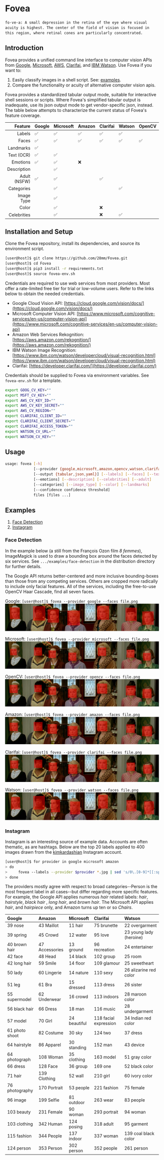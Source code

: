 
# Fovea

`fo·ve·a: A small depression in the retina of the eye where visual acuity is highest. The center of the field of vision is focused in this region, where retinal cones are particularly concentrated.`

## Introduction

Fovea provides a unified command line interface to computer vision APIs from [Google](https://cloud.google.com/vision/docs/), [Microsoft](https://www.microsoft.com/cognitive-services/en-us/computer-vision-api), [AWS](https://aws.amazon.com/rekognition/), [Clarifai](https://developer.clarifai.com/), and [IBM Watson](https://www.ibm.com/watson/developercloud/visual-recognition.html). Use Fovea if you want to:

1.	Easily classify images in a shell script. See: [examples](#examples).
2.	Compare the functionality or acuity of alternative computer vision apis.

Fovea provides a standardized tabular output mode, suitable for interactive shell sessions or scripts. Where Fovea's simplified tabular output is inadequate, use its json output mode to get vendor-specific json, instead. The table below attempts to characterize the current status of Fovea's feature coverage. 

| Feature      | Google | Microsoft | Amazon | Clarifai | Watson | OpenCV | Tabular   | JSON |
| ---:         |  ---   | ---       | ---    | ---      | ---    | ---    |  ---      | ---  |
| Labels       | ✅️️      | ✅    ️️     | ✅️️      |  ✅       |  ✅     |        | ✅         ️️| ✅    ️️|
| Faces        | ✅️️      | ✅️️         | ✅️️      |  ✅       |  ✅     | ✅️️      | ✅️️         | ✅️️    |
| Landmarks    | ✅      ️|           |        |          |        |        | ✅️️         | ✅️    ️|
| Text (OCR)   | ✅      | ✅️️️         |        |          |        |        | ️️❌          | ✅️️    |
| Emotions     | ✅️️      | ✅️️         | ❌️      |          |        |        | ❌          | ✅️️    |
| Description  |        | ✅️️         |        |          |        |        | ❌          | ✅️️    |
| Adult (NSFW) | ✅     | ✅️️         |        | ✅️️       |        |        | ✅️️          | ✅️️    | 
| Categories   |        | ✅️️         |        |          | ✅️️       |        | ✅️️          | ✅️️    |
| Image Type   |        | ✅️         |        |          |        |        | ❌          | ✅️    ️|
| Color        |        | ✅️️         |        | ❌       |        |        | ❌          | ✅️️    |
| Celebrities  |        | ✅         |        | ❌       | ✅     |        | ❌          | ✅      |

## Installation and Setup

Clone the Fovea repository, install its dependencies, and source its environment script.

````bash
[user@host]$ git clone https://github.com/28mm/Fovea.git
[user@host]$ cd Fovea
[user@host]$ pip3 install -r requirements.txt
[user@host]$ source fovea-env.sh 
`````

Credentials are required to use web services from most providers. Most offer a rate-limited free tier for trial or low-volume users. Refer to the links below to obtain the needed credentials.

 * Google Cloud Vision API: [https://cloud.google.com/vision/docs/](https://cloud.google.com/vision/docs/)
 * Microsoft Computer Vision API: [https://www.microsoft.com/cognitive-services/en-us/computer-vision-api](https://www.microsoft.com/cognitive-services/en-us/computer-vision-api)
 * Amazon Web Services Rekognition: [https://aws.amazon.com/rekognition/](https://aws.amazon.com/rekognition/)
 * IBM Watson Image Recognition: [https://www.ibm.com/watson/developercloud/visual-recognition.html](https://www.ibm.com/watson/developercloud/visual-recognition.html)
 * Clarifai: [https://developer.clarifai.com/](https://developer.clarifai.com/)

Credentials should be supplied to Fovea via environment variables. See `fovea-env.sh` for a template.

````bash
export GOOG_CV_KEY=""
export MSFT_CV_KEY=""
export AWS_CV_KEY_ID=""
export AWS_CV_KEY_SECRET=""
export AWS_CV_REGION=""
export CLARIFAI_CLIENT_ID=""
export CLARIFAI_CLIENT_SECRET=""
export CLARIFAI_ACCESS_TOKEN=""
export WATSON_CV_URL=""
export WATSON_CV_KEY=""
````

## Usage
````bash
usage: fovea [-h]
             [--provider {google,microsoft,amazon,opencv,watson,clarifai}]
             [--output {tabular,json,yaml}] [--labels] [--faces] [--text]
             [--emotions] [--description] [--celebrities] [--adult]
             [--categories] [--image_type] [--color] [--landmarks]
             [--confidence confidence threshold]
             files [files ...]
````

## Examples

 1. [Face Detection](#face-detection)
 1. [Instagram](#instagram)
  
### Face Detection

In the example below (a still from the François Ozon film *8 femmes*), ImageMagick is used to draw a bounding box around the faces detected by six services. See `.../examples/face-detection` in the distribution directory for further details.

The Google API returns better-centered and more inclusive bounding-boxes than those from any competing services. Others are cropped more radically to include only facial features. All of the services, including the free-to-use OpenCV Haar Cascade, find all seven faces.

Google: `[user@host]$ fovea --provider google --faces file.png`
![Google](examples/face-detection/7-google.png)

Microsoft: `[user@host]$ fovea --provider microsoft --faces file.png`
![Microsoft](examples/face-detection/7-microsoft.png)



OpenCV: `[user@host]$ fovea --provider opencv --faces file.png`
![OpenCV](examples/face-detection/7-opencv.png)

Amazon: `[user@host]$ fovea --provider amazon --faces file.png`
![Rekognition](examples/face-detection/7-amazon.png)

Clarifai: `[user@host]$ fovea --provider clarifai --faces file.png`
![Clarifai](examples/face-detection/7-clarifai.png)

Watson: `[user@host]$ fovea --provider watson --faces file.png`
![Watson](examples/face-detection/7-watson.png)

### Instagram

Instagram is an interesting source of example data. Accounts are often thematic, as are hashtags. Below are the top 20 labels applied to 400 images drawn from the [kimkardashian](https://www.instagram.com/kimkardashian/?hl=en) Instagram account. 

````bash
[user@host]$ for provider in google microsoft amazon
> do
>     fovea --labels --provider $provider *.jpg | sed 's/0\.[0-9]*[[:space:]]*//g' | sort | uniq -c | sort -n | tail -20 > labels.$provider
> done
````

The providers mostly agree with respect to broad categories--Person is the most frequent label in all cases--but differ regarding more specific features. For example, the Google API applies numerous *hair* related labels: *hair*, *hairstyle*, *black hair* , *long hair*, and *brown hair*. The Microsoft API applies *hair*, and *hairpiece* only, and Amazon turns up ten or so *Chairs*.


| Google              | Amazon     | Microsoft | Clarifai | Watson |
| :---              | :---         | :---         | :--- |  :---   |
|   39 nose |   43 Maillot |   11 hair |   75 brunette | 22 overgarment |
|   39 spring |   45 Crowd |   12 water | 95 love  | 23 young lady (heroine) |
|   40 brown hair |   47 Accessories |   13 ground | 96 recreation | 24 entertainer | 
|   42 face |   48 Head |   14 black |  102 group | 25 room |
|   42 long hair |   59 Smile |   14 floor | 109 glamour | 25 sweetheart |
|   50 lady |   60 Lingerie |   14 nature |  110 sexy | 26 alizarine red color |
|   51 leg |   61 Bra |   15 dressed |  113 dress | 26 sister |
|   55 supermodel |   62 Underwear |   16 crowd |  113 indoors |  28 maroon color |
|   56 black hair |   66 Dress |   18 man |  116 music | 28 undergarment |
|   57 model |   70 Girl |   24 beautiful |  118 facial expression | 34 Indian red color |
|   61 photo shoot |   82 Costume |   30 sky |  124 two | 37 dress |
|   64 hairstyle |   86 Apparel |   30 standing |  152 man | 43 device |
|   64 photograph |  108 Woman |   35 clothing |  163 model | 51 gray color |
|   66 dress |  128 Face |   36 group |  169 one | 52 black color |
|   71 hair |  139 Clothing |   52 wall |  210 girl | 60 ivory color |
|   76 photography |  170 Portrait |   53 people |  221 fashion | 75 female |
|   96 image |  199 Selfie |   81 outdoor |  263 wear | 83 people |
|  103 beauty |  231 Female |   90 woman |  293 portrait | 94 woman |
|  103 clothing |  342 Human |  124 posing |  318 adult | 95 garment |
|  115 fashion |  344 People |  137 indoor |  337 woman | 139 coal black color |
|  124 person |  353 Person |  302 person | 352 people | 261 person |





